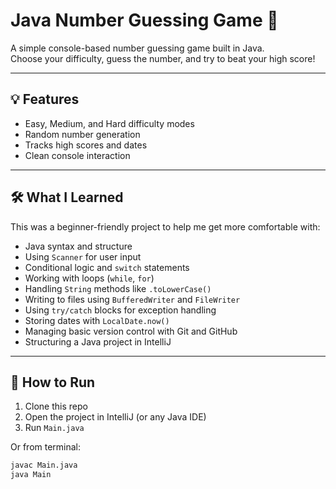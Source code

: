 # Java Number Guessing Game 🎯

A simple console-based number guessing game built in Java.  
Choose your difficulty, guess the number, and try to beat your high score!

---

## 💡 Features
- Easy, Medium, and Hard difficulty modes
- Random number generation
- Tracks high scores and dates
- Clean console interaction

---

## 🛠️ What I Learned
This was a beginner-friendly project to help me get more comfortable with:
- Java syntax and structure
- Using `Scanner` for user input
- Conditional logic and `switch` statements
- Working with loops (`while`, `for`)
- Handling `String` methods like `.toLowerCase()`
- Writing to files using `BufferedWriter` and `FileWriter`
- Using `try/catch` blocks for exception handling
- Storing dates with `LocalDate.now()`
- Managing basic version control with Git and GitHub
- Structuring a Java project in IntelliJ

---

## 🚀 How to Run
1. Clone this repo
2. Open the project in IntelliJ (or any Java IDE)
3. Run `Main.java`

Or from terminal:
```bash
javac Main.java
java Main
